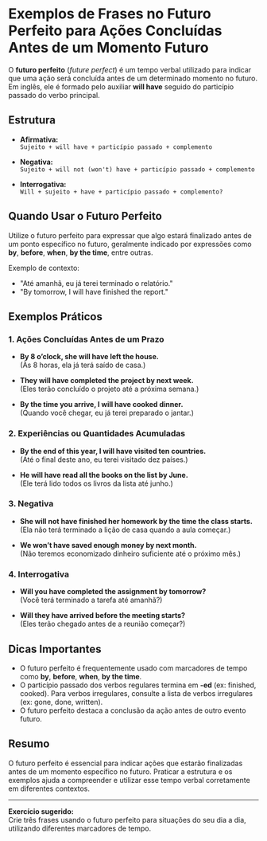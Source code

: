 
# Exemplos de Frases no Futuro Perfeito para Ações Concluídas Antes de um Momento Futuro

O **futuro perfeito** (*future perfect*) é um tempo verbal utilizado para indicar que uma ação será concluída antes de um determinado momento no futuro. Em inglês, ele é formado pelo auxiliar **will have** seguido do particípio passado do verbo principal.

## Estrutura

- **Afirmativa:**  
  `Sujeito + will have + particípio passado + complemento`

- **Negativa:**  
  `Sujeito + will not (won't) have + particípio passado + complemento`

- **Interrogativa:**  
  `Will + sujeito + have + particípio passado + complemento?`

## Quando Usar o Futuro Perfeito

Utilize o futuro perfeito para expressar que algo estará finalizado antes de um ponto específico no futuro, geralmente indicado por expressões como **by**, **before**, **when**, **by the time**, entre outras.

Exemplo de contexto:  
- "Até amanhã, eu já terei terminado o relatório."  
- "By tomorrow, I will have finished the report."

## Exemplos Práticos

### 1. Ações Concluídas Antes de um Prazo

- **By 8 o’clock, she will have left the house.**  
  (Às 8 horas, ela já terá saído de casa.)

- **They will have completed the project by next week.**  
  (Eles terão concluído o projeto até a próxima semana.)

- **By the time you arrive, I will have cooked dinner.**  
  (Quando você chegar, eu já terei preparado o jantar.)

### 2. Experiências ou Quantidades Acumuladas

- **By the end of this year, I will have visited ten countries.**  
  (Até o final deste ano, eu terei visitado dez países.)

- **He will have read all the books on the list by June.**  
  (Ele terá lido todos os livros da lista até junho.)

### 3. Negativa

- **She will not have finished her homework by the time the class starts.**  
  (Ela não terá terminado a lição de casa quando a aula começar.)

- **We won’t have saved enough money by next month.**  
  (Não teremos economizado dinheiro suficiente até o próximo mês.)

### 4. Interrogativa

- **Will you have completed the assignment by tomorrow?**  
  (Você terá terminado a tarefa até amanhã?)

- **Will they have arrived before the meeting starts?**  
  (Eles terão chegado antes de a reunião começar?)

## Dicas Importantes

- O futuro perfeito é frequentemente usado com marcadores de tempo como **by**, **before**, **when**, **by the time**.
- O particípio passado dos verbos regulares termina em **-ed** (ex: finished, cooked). Para verbos irregulares, consulte a lista de verbos irregulares (ex: gone, done, written).
- O futuro perfeito destaca a conclusão da ação antes de outro evento futuro.

## Resumo

O futuro perfeito é essencial para indicar ações que estarão finalizadas antes de um momento específico no futuro. Praticar a estrutura e os exemplos ajuda a compreender e utilizar esse tempo verbal corretamente em diferentes contextos.

---
**Exercício sugerido:**  
Crie três frases usando o futuro perfeito para situações do seu dia a dia, utilizando diferentes marcadores de tempo.
```
